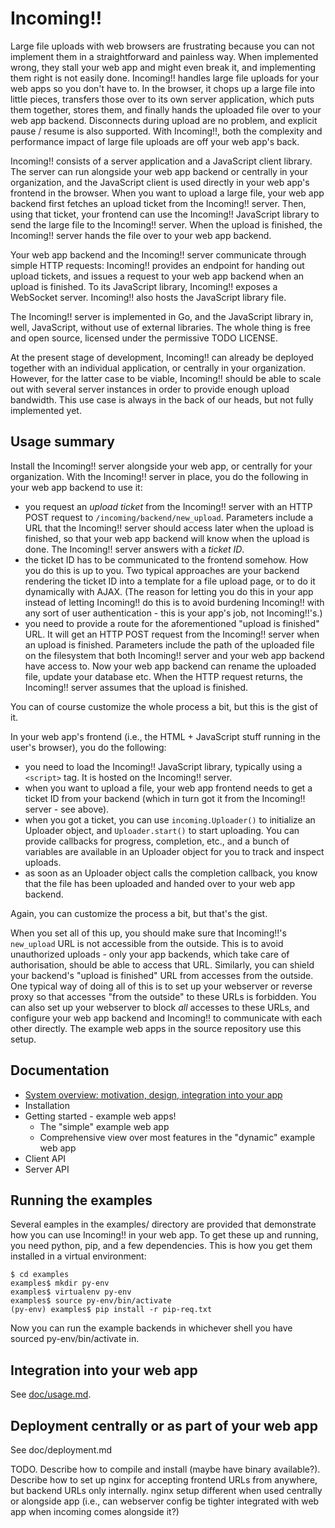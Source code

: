 Incoming!!
==========

Large file uploads with web browsers are frustrating because you can not implement them in a straightforward and painless way. When implemented wrong, they stall your web app and might even break it, and implementing them right is not easily done. Incoming!! handles large file uploads for your web apps so you don't have to. In the browser, it chops up a large file into little pieces, transfers those over to its own server application, which puts them together, stores them, and finally hands the uploaded file over to your web app backend. Disconnects during upload are no problem, and explicit pause / resume is also supported. With Incoming!!, both the complexity and performance impact of large file uploads are off your web app's back.

Incoming!! consists of a server application and a JavaScript client library. The server can run alongside your web app backend or centrally in your organization, and the JavaScript client is used directly in your web app's frontend in the browser. When you want to upload a large file, your web app backend first fetches an upload ticket from the Incoming!! server. Then, using that ticket, your frontend can use the Incoming!! JavaScript library to send the large file to the Incoming!! server. When the upload is finished, the Incoming!! server hands the file over to your web app backend.

Your web app backend and the Incoming!! server communicate through simple HTTP requests: Incoming!! provides an endpoint for handing out upload tickets, and issues a request to your web app backend when an upload is finished. To its JavaScript library, Incoming!! exposes a WebSocket server. Incoming!! also hosts the JavaScript library file.

The Incoming!! server is implemented in Go, and the JavaScript library in, well, JavaScript, without use of external libraries. The whole thing is free and open source, licensed under the permissive TODO LICENSE.

At the present stage of development, Incoming!! can already be deployed together with an individual application, or centrally in your organization. However, for the latter case to be viable, Incoming!! should be able to scale out with several server instances in order to provide enough upload bandwidth. This use case is always in the back of our heads, but not fully implemented yet.


Usage summary
-------------

Install the Incoming!! server alongside your web app, or centrally for your organization. With the Incoming!! server in place, you do the following in your web app backend to use it:

* you request an *upload ticket* from the Incoming!! server with an HTTP POST request to `/incoming/backend/new_upload`. Parameters include a URL that the Incoming!! server should access later when the upload is finished, so that your web app backend will know when the upload is done. The Incoming!! server answers with a *ticket ID*.
* the ticket ID has to be communicated to the frontend somehow. How you do this is up to you. Two typical approaches are your backend rendering the ticket ID into a template for a file upload page, or to do it dynamically with AJAX. (The reason for letting you do this in your app instead of letting Incoming!! do this is to avoid burdening Incoming!! with any sort of user authentication - this is your app's job, not Incoming!!'s.)
* you need to provide a route for the aforementioned "upload is finished" URL. It will get an HTTP POST request from the Incoming!! server when an upload is finished. Parameters include the path of the uploaded file on the filesystem that both Incoming!! server and your web app backend have access to. Now your web app backend can rename the uploaded file, update your database etc. When the HTTP request returns, the Incoming!! server assumes that the upload is finished.

You can of course customize the whole process a bit, but this is the gist of it.

In your web app's frontend (i.e., the HTML + JavaScript stuff running in the user's browser), you do the following:

* you need to load the Incoming!! JavaScript library, typically using a `<script>` tag. It is hosted on the Incoming!! server.
* when you want to upload a file, your web app frontend needs to get a ticket ID from your backend (which in turn got it from the Incoming!! server - see above). 
* when you got a ticket, you can use `incoming.Uploader()` to initialize an Uploader object, and `Uploader.start()` to start uploading. You can provide callbacks for progress, completion, etc., and a bunch of variables are available in an Uploader object for you to track and inspect uploads.
* as soon as an Uploader object calls the completion callback, you know that the file has been uploaded and handed over to your web app backend.

Again, you can customize the process a bit, but that's the gist.

When you set all of this up, you should make sure that Incoming!!'s `new_upload` URL is not accessible from the outside. This is to avoid unauthorized uploads - only your app backends, which take care of authorisation, should be able to access that URL. Similarly, you can shield your backend's "upload is finished" URL from accesses from the outside. One typical way of doing all of this is to set up your webserver or reverse proxy so that accesses "from the outside" to these URLs is forbidden. You can also set up your webserver to block *all* accesses to these URLs, and configure your web app backend and Incoming!! to communicate with each other directly. The example web apps in the source repository use this setup.


Documentation
-------------

* [System overview: motivation, design, integration into your app](doc/overview.md)
* Installation
* Getting started - example web apps!
    * The "simple" example web app
    * Comprehensive view over most features in the "dynamic" example web app
* Client API
* Server API







Running the examples
--------------------

Several eamples in the examples/ directory are provided that demonstrate how you can use Incoming!! in your web app. To get these up and running, you need python, pip, and a few dependencies. This is how you get them installed in a virtual environment:

    $ cd examples
    examples$ mkdir py-env
    examples$ virtualenv py-env
    examples$ source py-env/bin/activate
    (py-env) examples$ pip install -r pip-req.txt

Now you can run the example backends in whichever shell you have sourced py-env/bin/activate in.


Integration into your web app
-----------------------------

See [doc/usage.md](doc/usage.md).


Deployment centrally or as part of your web app
-----------------------------------------------

See doc/deployment.md

TODO. Describe how to compile and install (maybe have binary available?). Describe how to set up nginx for accepting frontend URLs from anywhere, but backend URLs only internally. nginx setup different when used centrally or alongside app (i.e., can webserver config be tighter integrated with web app when incoming comes alongside it?)
